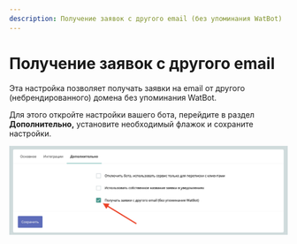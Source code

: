 ```yaml
---
description: Получение заявок с другого email (без упоминания WatBot)
---
```


# Получение заявок с другого email

Эта настройка позволяет получать заявки на email от другого (небрендированного) домена без упоминания WatBot.

Для этого откройте настройки вашего бота, перейдите в раздел **Дополнительно,** установите необходимый флажок и сохраните настройки.

![](<../.gitbook/assets/image (147).png>)
